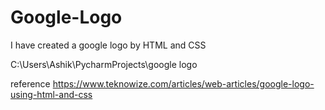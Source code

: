 # Google-Logo
I have created a google logo by HTML and CSS

C:\Users\Ashik\PycharmProjects\google logo

reference
https://www.teknowize.com/articles/web-articles/google-logo-using-html-and-css
